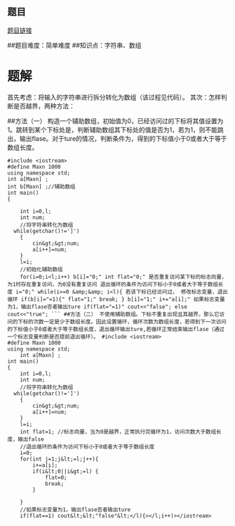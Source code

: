 ## 题目
[题目链接](https://www.nowcoder.com/practice/3f99492e23d9403d923e44bb1061cc86?tpId=182&tqId=298679&sourceUrl=/exam/oj&channenl=wgithub&fromPut=wgithub)

##题目难度：简单难度
##知识点：字符串、数组
# 题解

首先考虑：将输入的字符串进行拆分转化为数组（该过程见代码）。
其次：怎样判断是否越界，两种方法：

##方法（一）
构造一个辅助数组，初始值为0，已经访问过的下标将其值设置为1。跳转到某个下标处是，判断辅助数组其下标处的值是否为1，若为1，则不能跳出，输出flase。对于ture的情况，判断条件为，得到的下标值小于0或者大于等于数组长度。

```
#include <iostream>
#define Maxn 1000
using namespace std;
int a[Maxn] ;
int b[Maxn] ;//辅助数组 
int main()
{

    int i=0,l;
    int num;
    //将字符串转化为数组 
  while(getchar()!=']')
    {
        cin&gt;&gt;num;
        a[i++]=num;
    }
    l=i;
    //初始化辅助数组 
    for(i=0;i<l;i++) b[i]="0;" int flat="0;" 是否重复访问某下标的标志向量，为1时存在重复访问，为0没有重复访问 退出循环的条件为访问下标小于0或者大于等于数组长度 i="0;" while(i>=0 &amp;&amp; i<l){ 若该下标已经访问过， 修改标志变量，退出循环 if(b[i]="=1){" flat="1;" break; } b[i]="1;" i+="a[i];" 如果标志变量为1，输出flase否者输出ture if(flat="=1)" cout<<"false"; else cout<<"true"; ``` ##方法（二） 不使用辅助数组。下标不重复出现且其越界，那么它访问的下标的次数一定是少于数组长度。因此设置循环，循环次数为数组长度，若得到下一次访问的下标值小于0或者大于等于数组长度，退出循环输出ture,若循环正常结束输出flase（通过一个标志变量判断是否提前退出循环）。 #include <iostream>
#define Maxn 1000
using namespace std;
	int a[Maxn] ; 
int main()
{
    int i=0,l;
    int num;
    //将字符串转化为数组 
  while(getchar()!=']')
    {
        cin&gt;&gt;num;
        a[i++]=num;
    }
    l=i;    
    int flat=1; //标志向量，当为0是越界，正常执行完循环为1，访问次数大于数组长度，输出false 
    //退出循环的条件为访问下标小于0或者大于等于数组长度 
    i=0;
    for(int j=1;j&lt;=l;j++){
        i+=a[i];
    	if(i&lt;0||i&gt;=l) {
    		flat=0;
    		break;
		}

	}
    //如果标志变量为1，输出flase否者输出ture 
    if(flat==1) cout&lt;&lt;"false"&lt;</l){></l;i++)></iostream>
